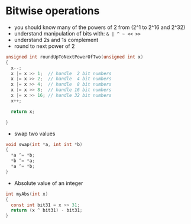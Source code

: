 # Bitwise operations

* you should know many of the powers of 2 from (2^1 to 2^16 and 2^32)
* understand manipulation of bits with: `& | ^ ~ << >>`
* understand 2s and 1s complement
* round to next power of 2
```C
unsigned int roundUpToNextPowerOfTwo(unsigned int x)
{
  x--;
  x |= x >> 1;  // handle  2 bit numbers
  x |= x >> 2;  // handle  4 bit numbers
  x |= x >> 4;  // handle  8 bit numbers
  x |= x >> 8;  // handle 16 bit numbers
  x |= x >> 16; // handle 32 bit numbers
  x++;

  return x;

}

```

* swap two values
```C
void swap(int *a, int int *b)
{
  *a ^= *b;
  *b ^= *a;
  *a ^= *b;
}
```

* Absolute value of an integer
```C
int myAbs(int x)
{
  const int bit31 = x >> 31;
  return (x ^ bit31) - bit31;
}
```
